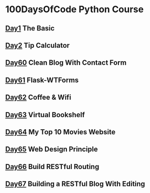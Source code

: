 # 100DaysOfCode Python Course

## [Day1](Day1/README.md) The Basic

## [Day2](Day2/README.md) Tip Calculator

## [Day60](Day60/README.md) Clean Blog With Contact Form

## [Day61](Day61/README.md) Flask-WTForms

## [Day62](Day62/README.md) Coffee & Wifi

## [Day63](Day63/README.md) Virtual Bookshelf

## [Day64](Day64/README.md) My Top 10 Movies Website

## [Day65](Day65/README.md) Web Design Principle

## [Day66](Day66/README.md) Build RESTful Routing

## [Day67](Day67/README.md) Building a RESTful Blog With Editing

